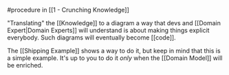 #procedure in [[1 - Crunching Knowledge]]

"Translating" the [[Knowledge]] to a diagram a way that devs and [[Domain Expert|Domain Experts]] will understand is about making things explicit everybody. Such diagrams will eventually become [[code]].

The [[Shipping Example]] shows a way to do it, but keep in mind that this is a simple example. It's up to you to do it _only_ when the [[Domain Model]] will be enriched.
